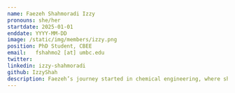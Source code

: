 ```yaml
---
name: Faezeh Shahmoradi Izzy
pronouns: she/her
startdate: 2025-01-01
enddate: YYYY-MM-DD
image: /static/img/members/izzy.png
position: PhD Student, CBEE
email:   fshahmo2 [at] umbc.edu
twitter: 
linkedin: izzy-shahmoradi
github: IzzyShah
description: Faezeh’s journey started in chemical engineering, where she earned her bachelor’s degree, and later she added an MBA to her toolkit. Now, as a Ph.D. student in Chemical Engineering, she’s exploring a question that fascinates her - what if the way we draw analogies could help us predict the properties of materials? She loves mixing hands-on engineering experience with data-driven tools, always looking for new ways to connect ideas that don’t usually meet. For her, the most exciting breakthroughs come from thinking outside the box. Outside of research, she enjoys being in nature; hiking, walking by the water, or just getting some fresh air. She also loves reading, especially books on psychology and philosophy.
---
```


